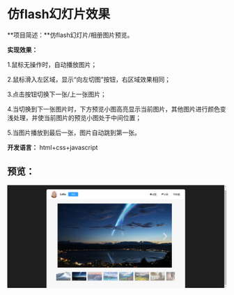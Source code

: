 # 仿flash幻灯片效果

**项目简述：**仿flash幻灯片/相册图片预览。

**实现效果：**

1.鼠标无操作时，自动播放图片；

2.鼠标滑入左区域，显示“向左切图”按钮，右区域效果相同；

3.点击按钮切换下一张/上一张图片；

4.当切换到下一张图片时，下方预览小图高亮显示当前图片，其他图片进行颜色变浅处理，并使当前图片的预览小图处于中间位置；

5.当图片播放到最后一张，图片自动跳到第一张。

**开发语言：** html+css+javascript

## 预览：

![img1](https://raw.githubusercontent.com/callie01/practice/main/Imitate-flash-Slide/images/img1.png)

